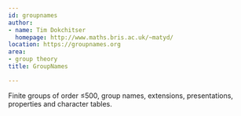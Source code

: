 ```yaml
---
id: groupnames
author:
- name: Tim Dokchitser
  homepage: http://www.maths.bris.ac.uk/~matyd/
location: https://groupnames.org
area:
- group theory
title: GroupNames

---
```


Finite groups of order ≤500, group names, extensions, presentations, properties and character tables.
